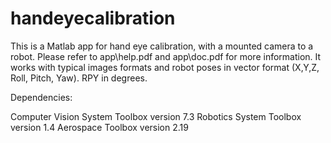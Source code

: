 # handeyecalibration
This is a Matlab app for hand eye calibration, with a mounted camera to a robot. Please refer to app\help.pdf and app\doc.pdf for more information. It works with typical images formats and robot poses in vector format (X,Y,Z, Roll, Pitch, Yaw). RPY in degrees.

Dependencies:

Computer Vision System Toolbox version 7.3
Robotics System Toolbox version 1.4 
Aerospace Toolbox version 2.19 
